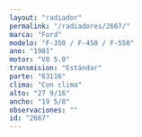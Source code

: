 ```yaml
---
layout: "radiador"
permalink: "/radiadores/2667/"
marca: "Ford"
modelo: "F-350 / F-450 / F-550"
ano: "1981"
motor: "V8 5.0"
transmision: "Estándar"
parte: "63116"
clima: "Con clima"
alto: "27 9/16"
ancho: "19 5/8"
observaciones: ""
id: "2667"
---
```



